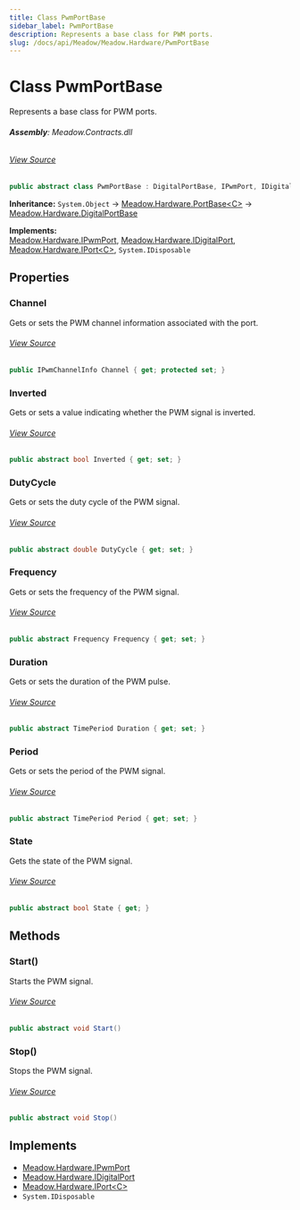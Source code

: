 ```yaml
---
title: Class PwmPortBase
sidebar_label: PwmPortBase
description: Represents a base class for PWM ports.
slug: /docs/api/Meadow/Meadow.Hardware/PwmPortBase
---
```

# Class PwmPortBase
Represents a base class for PWM ports.

###### **Assembly**: Meadow.Contracts.dll
###### [View Source](https://github.com/WildernessLabs/Meadow.Contracts.git/blob/develop/Source/Meadow.Contracts/Hardware/Bases/PwmPortBase.cs#L9)
```csharp title="Declaration"
public abstract class PwmPortBase : DigitalPortBase, IPwmPort, IDigitalPort, IPort<IDigitalChannelInfo>, IDisposable
```
**Inheritance:** `System.Object` -> [Meadow.Hardware.PortBase&lt;C&gt;](../Meadow.Hardware/PortBase`C`) -> [Meadow.Hardware.DigitalPortBase](../Meadow.Hardware/DigitalPortBase)

**Implements:**  
[Meadow.Hardware.IPwmPort](../Meadow.Hardware/IPwmPort), [Meadow.Hardware.IDigitalPort](../Meadow.Hardware/IDigitalPort), [Meadow.Hardware.IPort&lt;C&gt;](../Meadow.Hardware/IPort`C`), `System.IDisposable`

## Properties
### Channel
Gets or sets the PWM channel information associated with the port.
###### [View Source](https://github.com/WildernessLabs/Meadow.Contracts.git/blob/develop/Source/Meadow.Contracts/Hardware/Bases/PwmPortBase.cs#L14)
```csharp title="Declaration"
public IPwmChannelInfo Channel { get; protected set; }
```
### Inverted
Gets or sets a value indicating whether the PWM signal is inverted.
###### [View Source](https://github.com/WildernessLabs/Meadow.Contracts.git/blob/develop/Source/Meadow.Contracts/Hardware/Bases/PwmPortBase.cs#L36)
```csharp title="Declaration"
public abstract bool Inverted { get; set; }
```
### DutyCycle
Gets or sets the duty cycle of the PWM signal.
###### [View Source](https://github.com/WildernessLabs/Meadow.Contracts.git/blob/develop/Source/Meadow.Contracts/Hardware/Bases/PwmPortBase.cs#L41)
```csharp title="Declaration"
public abstract double DutyCycle { get; set; }
```
### Frequency
Gets or sets the frequency of the PWM signal.
###### [View Source](https://github.com/WildernessLabs/Meadow.Contracts.git/blob/develop/Source/Meadow.Contracts/Hardware/Bases/PwmPortBase.cs#L46)
```csharp title="Declaration"
public abstract Frequency Frequency { get; set; }
```
### Duration
Gets or sets the duration of the PWM pulse.
###### [View Source](https://github.com/WildernessLabs/Meadow.Contracts.git/blob/develop/Source/Meadow.Contracts/Hardware/Bases/PwmPortBase.cs#L51)
```csharp title="Declaration"
public abstract TimePeriod Duration { get; set; }
```
### Period
Gets or sets the period of the PWM signal.
###### [View Source](https://github.com/WildernessLabs/Meadow.Contracts.git/blob/develop/Source/Meadow.Contracts/Hardware/Bases/PwmPortBase.cs#L56)
```csharp title="Declaration"
public abstract TimePeriod Period { get; set; }
```
### State
Gets the state of the PWM signal.
###### [View Source](https://github.com/WildernessLabs/Meadow.Contracts.git/blob/develop/Source/Meadow.Contracts/Hardware/Bases/PwmPortBase.cs#L61)
```csharp title="Declaration"
public abstract bool State { get; }
```
## Methods
### Start()
Starts the PWM signal.
###### [View Source](https://github.com/WildernessLabs/Meadow.Contracts.git/blob/develop/Source/Meadow.Contracts/Hardware/Bases/PwmPortBase.cs#L66)
```csharp title="Declaration"
public abstract void Start()
```
### Stop()
Stops the PWM signal.
###### [View Source](https://github.com/WildernessLabs/Meadow.Contracts.git/blob/develop/Source/Meadow.Contracts/Hardware/Bases/PwmPortBase.cs#L71)
```csharp title="Declaration"
public abstract void Stop()
```

## Implements

* [Meadow.Hardware.IPwmPort](../Meadow.Hardware/IPwmPort)
* [Meadow.Hardware.IDigitalPort](../Meadow.Hardware/IDigitalPort)
* [Meadow.Hardware.IPort&lt;C&gt;](../Meadow.Hardware/IPort`C`)
* `System.IDisposable`
